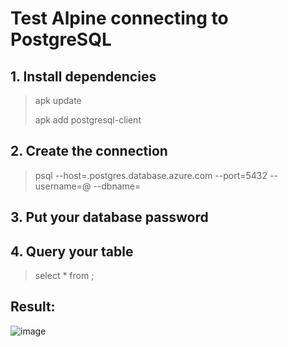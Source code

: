 # Test Alpine connecting to PostgreSQL

## 1. Install dependencies 

> apk update 
> 
> apk add postgresql-client 

## 2. Create the connection
> psql --host=<PostgreSQLServerName>.postgres.database.azure.com --port=5432 --username=<user>@<PostgreSQLServerName> --dbname=<database>

## 3. Put your database password 

## 4. Query your table
> select * from <TableName>;

## Result:
![image](https://user-images.githubusercontent.com/36493244/136249064-5287e630-0bb9-436a-9332-6fc174a872c1.png)



